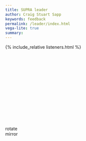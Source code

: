 ```yaml
---
title: SUPRA leader
author: Craig Stuart Sapp
keywords: feedback
permalink: /leader/index.html
vega-lite: true
summary:
---
```


{% include_relative listeners.html %}


<i onclick='displayPrevDruid()' title='Go to previous roll (left-arrow)' class='navy fa fa-caret-left'></i>&nbsp;
<i onclick='displayNextDruid()' title='Go to next roll (right-arrow)' class='navy fa fa-caret-right'></i>

<div id="info"></div>
<div style="min-height:200px;" id="leader"></div>
<div class="button" onclick="rotateImage()">rotate</div>
<div class="button" onclick="mirrorImage()">mirror</div>
<div style="height:100px;"></div>

